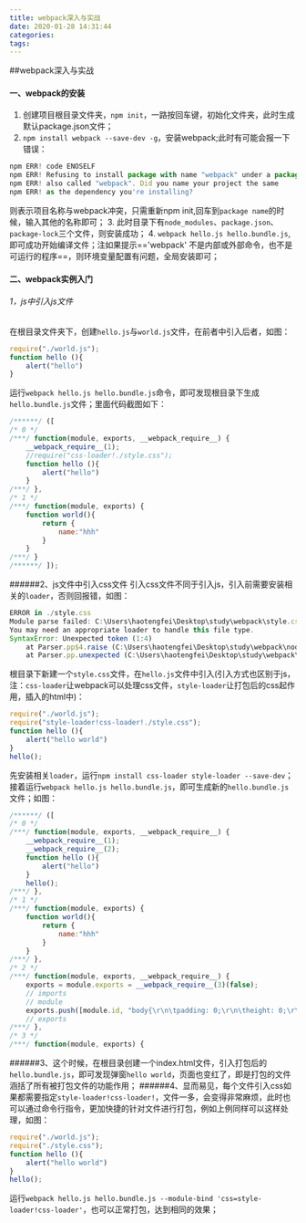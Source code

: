 ```yaml
---
title: webpack深入与实战
date: 2020-01-28 14:31:44
categories:
tags:
---
```

##webpack深入与实战
#### 一、webpack的安装
1. 创建项目根目录文件夹，`npm init`，一路按回车键，初始化文件夹，此时生成默认package.json文件；
2. `npm install webpack --save-dev -g`，安装webpack;此时有可能会报一下错误：
```js
npm ERR! code ENOSELF
npm ERR! Refusing to install package with name "webpack" under a package
npm ERR! also called "webpack". Did you name your project the same
npm ERR! as the dependency you're installing?
```
则表示项目名称与webpack冲突，只需重新npm init,回车到`package name`的时候，输入其他的名称即可；
3. 此时目录下有`node_modules`、`package.json`、`package-lock`三个文件，则安装成功；
4. `webpack hello.js hello.bundle.js`,即可成功开始编译文件；注如果提示=='webpack' 不是内部或外部命令，也不是可运行的程序==，则环境变量配置有问题，全局安装即可；


#### 二、webpack实例入门
###### 1，js中引入js文件
在根目录文件夹下，创建`hello.js`与`world.js`文件，在前者中引入后者，如图：
```js
require("./world.js");
function hello (){
	alert("hello")
}
```
运行`webpack hello.js hello.bundle.js`命令，即可发现根目录下生成`hello.bundle.js`文件；里面代码截图如下：
```js
/******/ ([
/* 0 */
/***/ function(module, exports, __webpack_require__) {
	__webpack_require__(1);
	//require("css-loader!./style.css");
	function hello (){
		alert("hello")
	}
/***/ },
/* 1 */
/***/ function(module, exports) {
	function world(){
		return {
			name:"hhh"
		}
	}
/***/ }
/******/ ]);
```
######2、js文件中引入css文件
引入css文件不同于引入js，引入前需要安装相关的`loader`，否则回报错，如图：
```js
ERROR in ./style.css
Module parse failed: C:\Users\haotengfei\Desktop\study\webpack\style.css Unexpected token (1:4)
You may need an appropriate loader to handle this file type.
SyntaxError: Unexpected token (1:4)
    at Parser.pp$4.raise (C:\Users\haotengfei\Desktop\study\webpack\node_modules\acorn\dist\acorn.js:2221:15)
    at Parser.pp.unexpected (C:\Users\haotengfei\Desktop\study\webpack\node_modules\acorn\dist\acorn.js:603:10)
```
根目录下新建一个`style.css`文件，在`hello.js`文件中引入(引入方式也区别于js，注：`css-loader`让webpack可以处理css文件，`style-loader`让打包后的css起作用，插入的html中)：
```js
require("./world.js");
require("style-loader!css-loader!./style.css");
function hello (){
	alert("hello world")
}
hello();
```
先安装相关`loader`，运行`npm install css-loader style-loader --save-dev`；接着运行`webpack hello.js hello.bundle.js`，即可生成新的`hello.bundle.js`文件；如图：
```js
/******/ ([
/* 0 */
/***/ function(module, exports, __webpack_require__) {
	__webpack_require__(1);
	__webpack_require__(2);
	function hello (){
		alert("hello")
	}
    hello();
/***/ },
/* 1 */
/***/ function(module, exports) {
	function world(){
		return {
			name:"hhh"
		}
	}
/***/ },
/* 2 */
/***/ function(module, exports, __webpack_require__) {
	exports = module.exports = __webpack_require__(3)(false);
	// imports
	// module
	exports.push([module.id, "body{\r\n\tpadding: 0;\r\n\theight: 0;\r\n}", ""]);
	// exports
/***/ },
/* 3 */
/***/ function(module, exports) {
```
######3、这个时候，在根目录创建一个index.html文件，引入打包后的`hello.bundle.js`，即可发现弹窗`hello world`，页面也变红了，即是打包的文件涵括了所有被打包文件的功能作用；
######4、显而易见，每个文件引入css如果都需要指定`style-loader!css-loader!`，文件一多，会变得非常麻烦，此时也可以通过命令行指令，更加快捷的针对文件进行打包，例如上例同样可以这样处理，如图：
```js
require("./world.js");
require("./style.css");
function hello (){
	alert("hello world")
}
hello();
```
运行`webpack hello.js hello.bundle.js --module-bind 'css=style-loader!css-loader'`，也可以正常打包，达到相同的效果；














